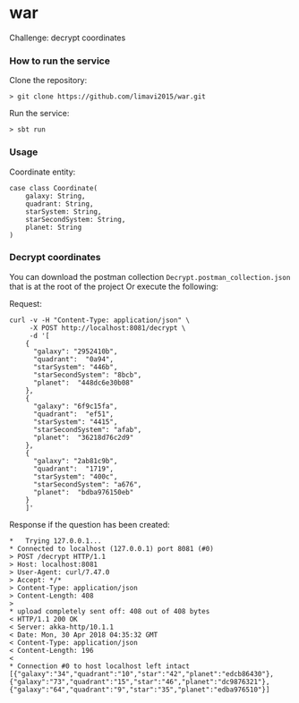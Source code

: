 # war
Challenge: decrypt coordinates

### How to run the service
Clone the repository:
```
> git clone https://github.com/limavi2015/war.git
```
Run the service:
```
> sbt run
```

### Usage

Coordinate entity:
```
case class Coordinate(
    galaxy: String,
    quadrant: String,
    starSystem: String,
    starSecondSystem: String,
    planet: String
)
```

### Decrypt coordinates
You can download the postman collection ```Decrypt.postman_collection.json``` that is at the root of the project Or execute the following:

Request:
```
curl -v -H "Content-Type: application/json" \
	 -X POST http://localhost:8081/decrypt \
	 -d '[
	{
	  "galaxy": "2952410b",
	  "quadrant":  "0a94",
	  "starSystem": "446b",
	  "starSecondSystem": "8bcb",
	  "planet":  "448dc6e30b08"
	},
	{
	  "galaxy": "6f9c15fa",
	  "quadrant":  "ef51",
	  "starSystem": "4415",
	  "starSecondSystem": "afab",
	  "planet":  "36218d76c2d9"
	},
	{
	  "galaxy": "2ab81c9b",
	  "quadrant":  "1719",
	  "starSystem": "400c",
	  "starSecondSystem": "a676",
	  "planet":  "bdba976150eb"
	}
    ]'
```
Response if the question has been created:
```
*   Trying 127.0.0.1...
* Connected to localhost (127.0.0.1) port 8081 (#0)
> POST /decrypt HTTP/1.1
> Host: localhost:8081
> User-Agent: curl/7.47.0
> Accept: */*
> Content-Type: application/json
> Content-Length: 408
> 
* upload completely sent off: 408 out of 408 bytes
< HTTP/1.1 200 OK
< Server: akka-http/10.1.1
< Date: Mon, 30 Apr 2018 04:35:32 GMT
< Content-Type: application/json
< Content-Length: 196
< 
* Connection #0 to host localhost left intact
[{"galaxy":"34","quadrant":"10","star":"42","planet":"edcb86430"},
{"galaxy":"73","quadrant":"15","star":"46","planet":"dc9876321"},
{"galaxy":"64","quadrant":"9","star":"35","planet":"edba976510"}]
```



